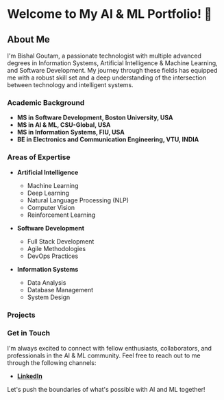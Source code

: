 # Welcome to My AI & ML Portfolio! 👋

## About Me

I'm Bishal Goutam, a passionate technologist with multiple advanced degrees in Information Systems, Artificial Intelligence & Machine Learning, and Software Development. My journey through these fields has equipped me with a robust skill set and a deep understanding of the intersection between technology and intelligent systems.

### Academic Background

- **MS in Software Development, Boston University, USA**
- **MS in AI & ML, CSU-Global, USA**
- **MS in Information Systems, FIU, USA**
- **BE in Electronics and Communication Engineering, VTU, INDIA**

### Areas of Expertise

- **Artificial Intelligence**
  - Machine Learning
  - Deep Learning
  - Natural Language Processing (NLP)
  - Computer Vision
  - Reinforcement Learning

- **Software Development**
  - Full Stack Development
  - Agile Methodologies
  - DevOps Practices

- **Information Systems**
  - Data Analysis
  - Database Management
  - System Design

### Projects

<!--Here are some highlights from my portfolio:

#### [Project 1: Predictive Analytics with Machine Learning](#)
A comprehensive project where I developed and deployed predictive models to forecast key business metrics using various machine learning techniques.

#### [Project 2: Natural Language Processing for Text Analysis](#)
An NLP project that involved sentiment analysis, text classification, and entity recognition, leveraging state-of-the-art algorithms and libraries.

#### [Project 3: Computer Vision for Image Recognition](#)
Developed a computer vision system to accurately classify and detect objects within images, using convolutional neural networks (CNNs).

#### [Project 4: Reinforcement Learning for Game AI](#)
Implemented reinforcement learning algorithms to create intelligent agents capable of playing and learning from games.-->

### Get in Touch

I'm always excited to connect with fellow enthusiasts, collaborators, and professionals in the AI & ML community. Feel free to reach out to me through the following channels:

- **[LinkedIn](https://www.linkedin.com/in/bishal-goutam-9139451a/)**

Let's push the boundaries of what's possible with AI and ML together!

